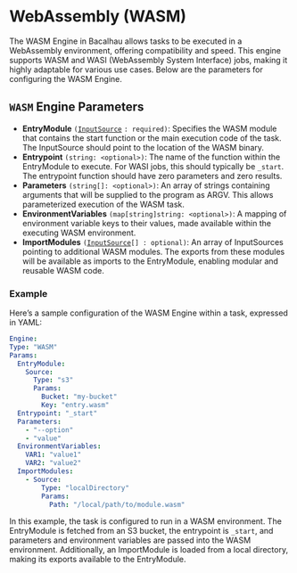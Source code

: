 # WebAssembly (WASM)&#x20;

The WASM Engine in Bacalhau allows tasks to be executed in a WebAssembly environment, offering compatibility and speed. This engine supports WASM and WASI (WebAssembly System Interface) jobs, making it highly adaptable for various use cases. Below are the parameters for configuring the WASM Engine.

## `WASM` Engine Parameters

* **EntryModule** `(`[`InputSource`](../job/input-source.md) `: required)`: Specifies the WASM module that contains the start function or the main execution code of the task. The InputSource should point to the location of the WASM binary.
* **Entrypoint** `(string: <optional>)`: The name of the function within the EntryModule to execute. For WASI jobs, this should typically be `_start`. The entrypoint function should have zero parameters and zero results.
* **Parameters** `(string[]: <optional>)`: An array of strings containing arguments that will be supplied to the program as ARGV. This allows parameterized execution of the WASM task.
* **EnvironmentVariables** `(map[string]string: <optional>)`: A mapping of environment variable keys to their values, made available within the executing WASM environment.
* **ImportModules** `(`[`InputSource`](../job/input-source.md)`[] : optional)`: An array of InputSources pointing to additional WASM modules. The exports from these modules will be available as imports to the EntryModule, enabling modular and reusable WASM code.

### Example

Here’s a sample configuration of the WASM Engine within a task, expressed in YAML:

```yaml
Engine:
Type: "WASM"
Params:
  EntryModule:
    Source:
      Type: "s3"
      Params:
        Bucket: "my-bucket"
        Key: "entry.wasm"
  Entrypoint: "_start"
  Parameters:
    - "--option"
    - "value"
  EnvironmentVariables:
    VAR1: "value1"
    VAR2: "value2"
  ImportModules:
    - Source:
        Type: "localDirectory"
        Params:
          Path: "/local/path/to/module.wasm"
```

In this example, the task is configured to run in a WASM environment. The EntryModule is fetched from an S3 bucket, the entrypoint is `_start`, and parameters and environment variables are passed into the WASM environment. Additionally, an ImportModule is loaded from a local directory, making its exports available to the EntryModule.
